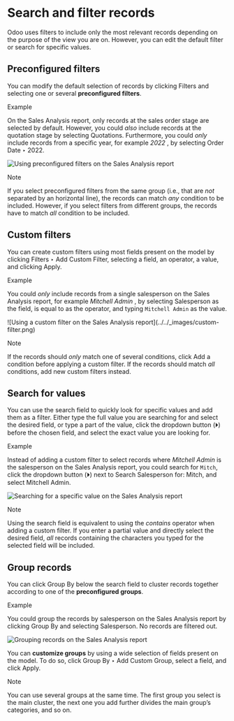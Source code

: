 # Search and filter records

Odoo uses filters to include only the most relevant records depending on the
purpose of the view you are on. However, you can edit the default filter or
search for specific values.

## Preconfigured filters

You can modify the default selection of records by clicking Filters and
selecting one or several **preconfigured filters**.

Example

On the Sales Analysis report, only records at the sales order stage are
selected by default. However, you could _also_ include records at the
quotation stage by selecting Quotations. Furthermore, you could _only_ include
records from a specific year, for example _2022_ , by selecting Order Date ‣
2022.

![Using preconfigured filters on the Sales Analysis
report](../../_images/preconfigured-filters.png)

Note

If you select preconfigured filters from the same group (i.e., that are _not_
separated by an horizontal line), the records can match _any_ condition to be
included. However, if you select filters from different groups, the records
have to match _all_ condition to be included.

## Custom filters

You can create custom filters using most fields present on the model by
clicking Filters ‣ Add Custom Filter, selecting a field, an operator, a value,
and clicking Apply.

Example

You could _only_ include records from a single salesperson on the Sales
Analysis report, for example _Mitchell Admin_ , by selecting Salesperson as
the field, is equal to as the operator, and typing `Mitchell Admin` as the
value.

![Using a custom filter on the Sales Analysis report](../../_images/custom-
filter.png)

Note

If the records should _only_ match one of several conditions, click Add a
condition before applying a custom filter. If the records should match _all_
conditions, add new custom filters instead.

## Search for values

You can use the search field to quickly look for specific values and add them
as a filter. Either type the full value you are searching for and select the
desired field, or type a part of the value, click the dropdown button (⏵)
before the chosen field, and select the exact value you are looking for.

Example

Instead of adding a custom filter to select records where _Mitchell Admin_ is
the salesperson on the Sales Analysis report, you could search for `Mitch`,
click the dropdown button (⏵) next to Search Salesperson for: Mitch, and
select Mitchell Admin.

![Searching for a specific value on the Sales Analysis
report](../../_images/search-values.png)

Note

Using the search field is equivalent to using the _contains_ operator when
adding a custom filter. If you enter a partial value and directly select the
desired field, _all_ records containing the characters you typed for the
selected field will be included.

## Group records

You can click Group By below the search field to cluster records together
according to one of the **preconfigured groups**.

Example

You could group the records by salesperson on the Sales Analysis report by
clicking Group By and selecting Salesperson. No records are filtered out.

![Grouping records on the Sales Analysis report](../../_images/group.png)

You can **customize groups** by using a wide selection of fields present on
the model. To do so, click Group By ‣ Add Custom Group, select a field, and
click Apply.

Note

You can use several groups at the same time. The first group you select is the
main cluster, the next one you add further divides the main group’s
categories, and so on.

